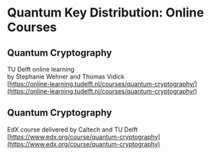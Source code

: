 # Quantum Key Distribution: Online Courses

## Quantum Cryptography

TU Delft online learning<br/>
by Stephanie Wehner and Thomas Vidick<br/>
[https://online-learning.tudelft.nl/courses/quantum-cryptography/](https://online-learning.tudelft.nl/courses/quantum-cryptography/)

## Quantum Cryptography

EdX course delivered by Caltech and TU Delft <br/>
[https://www.edx.org/course/quantum-cryptography](https://www.edx.org/course/quantum-cryptography)